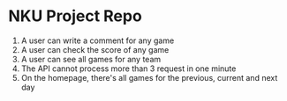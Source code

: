 # NKU Project Repo

1. A user can write a comment for any game
2. A user can check the score of any game
3. A user can see all games for any team 
4. The API cannot process more than 3 request in one minute
5. On the homepage, there's all games for the previous, current and next day
